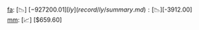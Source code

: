 [fa](record/fa/summary.md): [📉] [$-927200.01]  
[ly](record/ly/summary.md): [📉] [$-3912.00]  
[mm](record/mm/summary.md): [📈] [$659.60]  
